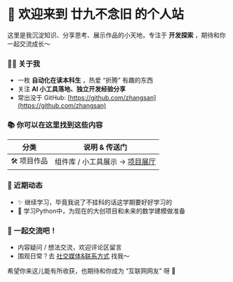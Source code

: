 # 👋 欢迎来到 廿九不念旧 的个人站  

这里是我沉淀知识、分享思考、展示作品的小天地，专注于 **开发探索** ，期待和你一起交流成长～  


### 🧑‍💻 关于我  
- 一枚 **自动化在读本科生** ，热爱 “折腾” 有趣的东西  
- 关注 **AI 小工具落地、独立开发经验分享**  
- 常出没于 GitHub: [https://github.com/zhangsan](https://github.com/zhangsan)  


### 📚 你可以在这里找到这些内容  

| 分类          | 说明 & 传送门                              |  
| ------------- | ----------------------------------------- |  
| 🛠️ 项目作品   | 组件库 / 小工具展示 → [项目展厅](/projects/)    |  


### 🎯 近期动态  

- ✨ 继续学习，毕竟我说了不挂科的话这学期要好好学习的
- 📖 学习Python中，为现在的大创项目和未来的数学建模做准备


### 💬 一起交流吧！  

- 内容疑问 / 想法交流，欢迎评论区留言  
- 围观日常？去 [社交媒体&联系方式](about?id=🔗-社交媒体amp联系方式) 找我～  

希望你来这儿能有所收获，也期待和你成为 “互联网网友” 呀 🌟  